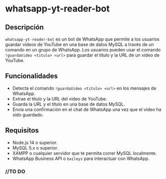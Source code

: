 # whatsapp-yt-reader-bot

## Descripción

`whatsapp-yt-reader-bot` es un bot de WhatsApp que permite a los usuarios guardar videos de YouTube en una base de datos MySQL a través de un comando en un grupo de WhatsApp. Los usuarios pueden usar el comando `!guardaVideo <titulo> <url>` para guardar el título y la URL de un video de YouTube.

## Funcionalidades

- Detecta el comando `!guardaVideo <titulo> <url>` en los mensajes de WhatsApp.
- Extrae el título y la URL del video de YouTube.
- Guarda la URL y el título en una base de datos MySQL.
- Envía una confirmación en el chat de WhatsApp una vez que el video ha sido guardado.

## Requisitos

- Node.js 14 o superior.
- MySQL 5.x o superior.
- XAMPP o cualquier servidor que te permita correr MySQL localmente.
- WhatsApp Business API o `baileys` para interactuar con WhatsApp.

### //TO DO
